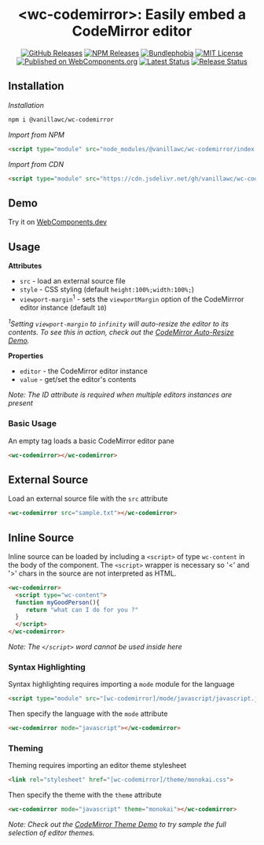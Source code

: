<h1 align="center">&lt;wc-codemirror&gt;: Easily embed a CodeMirror editor</h1>

<div align="center">
  <a href="https://github.com/vanillawc/wc-codemirror/releases"><img src="https://badgen.net/github/tag/vanillawc/wc-codemirror" alt="GitHub Releases"></a>
  <a href="https://www.npmjs.com/package/@vanillawc/wc-codemirror"><img src="https://badgen.net/npm/v/@vanillawc/wc-codemirror" alt="NPM Releases"></a>
  <a href="https://bundlephobia.com/result?p=@vanillawc/wc-codemirror"><img src="https://badgen.net/bundlephobia/minzip/@vanillawc/wc-codemirror" alt="Bundlephobia"></a>
  <a href="https://raw.githubusercontent.com/vanillawc/wc-codemirror/master/LICENSE"><img src="https://badgen.net/github/license/vanillawc/wc-codemirror" alt="MIT License"></a>
  <a href="https://www.webcomponents.org/element/@vanillawc/wc-codemirror"><img src="https://img.shields.io/badge/webcomponents.org-published-blue.svg" alt="Published on WebComponents.org"></a>
  <a href="https://github.com/vanillawc/wc-codemirror/actions"><img src="https://github.com/vanillawc/wc-codemirror/workflows/Latest/badge.svg" alt="Latest Status"></a>
  <a href="https://github.com/vanillawc/wc-codemirror/actions"><img src="https://github.com/vanillawc/wc-codemirror/workflows/Release/badge.svg" alt="Release Status"></a>
</div>

## Installation

*Installation*
```sh
npm i @vanillawc/wc-codemirror
```

*Import from NPM*
```html
<script type="module" src="node_modules/@vanillawc/wc-codemirror/index.js"></script>
```

*Import from CDN*
```html
<script type="module" src="https://cdn.jsdelivr.net/gh/vanillawc/wc-codemirror/index.js"></script>
```

## Demo

Try it on [WebComponents.dev](https://webcomponents.dev/edit/uQEePfQ92jOWOpupDzps?sv=1&pm=1)

## Usage

**Attributes**

- `src` - load an external source file
- `style` - CSS styling (default `height:100%;width:100%;`)
- `viewport-margin`<sup>1</sup> - sets the `viewportMargin` option of the CodeMirrror editor instance (default `10`)

*<sup>1</sup>Setting `viewport-margin` to `infinity` will auto-resize the editor to its contents. To see this in action, check out the [CodeMirror Auto-Resize Demo](https://codemirror.net/demo/resize.html).*

**Properties**

- `editor` - the CodeMirror editor instance
- `value` - get/set the editor's contents

*Note: The ID attribute is required when multiple editors instances are present*

### Basic Usage

An empty tag loads a basic CodeMirror editor pane

```html
<wc-codemirror></wc-codemirror>
```

## External Source

Load an external source file with the `src` attribute

```html
<wc-codemirror src="sample.txt"></wc-codemirror>
```

## Inline Source

Inline source can be loaded by including a `<script>` of type `wc-content` in the body of the component. The `<script>` wrapper is necessary so '<' and '>' chars in the source are not interpreted as HTML.

```html
<wc-codemirror>
  <script type="wc-content">
  function myGoodPerson(){
     return "what can I do for you ?"
  }
  </script>
</wc-codemirror>
```

*Note: The `</script>` word cannot be used inside here*

### Syntax Highlighting

Syntax highlighting requires importing a `mode` module for the language

```html
<script type="module" src="[wc-codemirror]/mode/javascript/javascript.js"></script>
```

Then specify the language with the `mode` attribute

```html
<wc-codemirror mode="javascript"></wc-codemirror>
```

### Theming

Theming requires importing an editor theme stylesheet

```html
<link rel="stylesheet" href="[wc-codemirror]/theme/monokai.css">
```

Then specify the theme with the `theme` attribute

```html
<wc-codemirror mode="javascript" theme="monokai"></wc-codemirror>
```

*Note: Check out the [CodeMirror Theme Demo](https://codemirror.net/demo/theme.html) to try sample the full selection of editor themes.*
